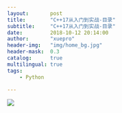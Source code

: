 ```yaml
---
layout:       post
title:        "C++17从入门到实战-目录"
subtitle:     "C++17从入门到实战-目录"
date:         2018-10-12 20:14:00
author:       "xuepro"
header-img:   "img/home_bg.jpg"
header-mask:  0.3
catalog:      true
multilingual: true
tags:
    - Python
    
---   
```


![](https://p.hwdong.com/book_imgs/c17catlog.png)
